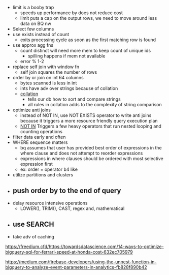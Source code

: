 - limit is a booby trap
	- speeds up performance by does not reduce cost
	- limit puts a cap on the output rows, we need to move around less data on BQ nw
- Select few columns
- use exists instead of count
	- exits processing cycle as soon as the first matching row is found
- use approx agg fns
	- count distinct will need more mem to keep count of unique ids
		- spilling happens if mem not available
	- error % 1-2
- replace self join with window fn
	- self join squares the number of rows
- order by or join on int 64 columns
	- bytes scanned is less in int
	- ints have adv over strings because of collation
	- [collation](https://stackoverflow.com/questions/4538732/what-does-collation-mean)
		-  tells our db how to sort and compare strings
		- all rules in collation adds to the complexity of string comparison
- optimize anti joins
	- instead of NOT IN, use NOT EXISTS operator to write anti joins because it triggers a more resource friendly query execution plan
	- [NOT IN](https://www.sqlshack.com/t-sql-commands-performance-comparison-not-vs-not-exists-vs-left-join-vs-except/) Triggers a few heavy operators that run nested looping and counting operations
- filter data early and often
- WHERE sequence matters
	- bq assumes that user has provided best order of expressions in the where clause and does not attempt to reorder expressions
	- expressions in where clauses should be ordered with most selective expression first
	- ex: order = operator b4 like
- utilize partitions and clusters
- push order by to the end of query
	- 
- delay resource intensive operations
	- LOWER(), TRIM(), CAST, regex and, mathematical
- use SEARCH
	- 
- take adv of caching

https://freedium.cfd/https://towardsdatascience.com/14-ways-to-optimize-bigquery-sql-for-ferrari-speed-at-honda-cost-632ec705979

https://medium.com/firebase-developers/using-the-unnest-function-in-bigquery-to-analyze-event-parameters-in-analytics-fb828f890b42